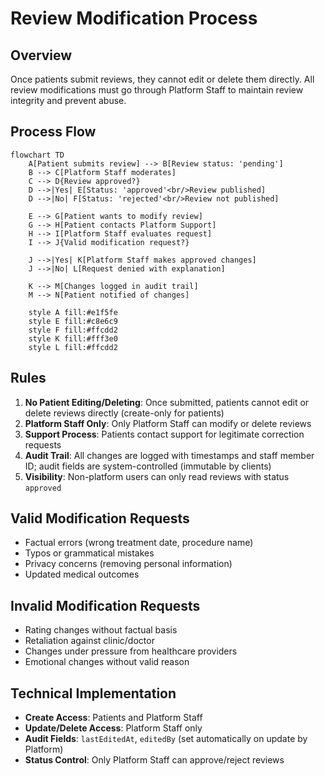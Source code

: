# Review Modification Process

## Overview

Once patients submit reviews, they cannot edit or delete them directly. All review modifications must go through Platform Staff to maintain review integrity and prevent abuse.

## Process Flow

```mermaid
flowchart TD
    A[Patient submits review] --> B[Review status: 'pending']
    B --> C[Platform Staff moderates]
    C --> D{Review approved?}
    D -->|Yes| E[Status: 'approved'<br/>Review published]
    D -->|No| F[Status: 'rejected'<br/>Review not published]
    
    E --> G[Patient wants to modify review]
    G --> H[Patient contacts Platform Support]
    H --> I[Platform Staff evaluates request]
    I --> J{Valid modification request?}
    
    J -->|Yes| K[Platform Staff makes approved changes]
    J -->|No| L[Request denied with explanation]
    
    K --> M[Changes logged in audit trail]
    M --> N[Patient notified of changes]

    style A fill:#e1f5fe
    style E fill:#c8e6c9
    style F fill:#ffcdd2
    style K fill:#fff3e0
    style L fill:#ffcdd2
```

## Rules

1. **No Patient Editing/Deleting**: Once submitted, patients cannot edit or delete reviews directly (create-only for patients)
2. **Platform Staff Only**: Only Platform Staff can modify or delete reviews
3. **Support Process**: Patients contact support for legitimate correction requests
4. **Audit Trail**: All changes are logged with timestamps and staff member ID; audit fields are system-controlled (immutable by clients)
5. **Visibility**: Non-platform users can only read reviews with status `approved`

## Valid Modification Requests

- Factual errors (wrong treatment date, procedure name)
- Typos or grammatical mistakes
- Privacy concerns (removing personal information)
- Updated medical outcomes

## Invalid Modification Requests

- Rating changes without factual basis
- Retaliation against clinic/doctor
- Changes under pressure from healthcare providers
- Emotional changes without valid reason

## Technical Implementation

- **Create Access**: Patients and Platform Staff
- **Update/Delete Access**: Platform Staff only
- **Audit Fields**: `lastEditedAt`, `editedBy` (set automatically on update by Platform)
- **Status Control**: Only Platform Staff can approve/reject reviews
